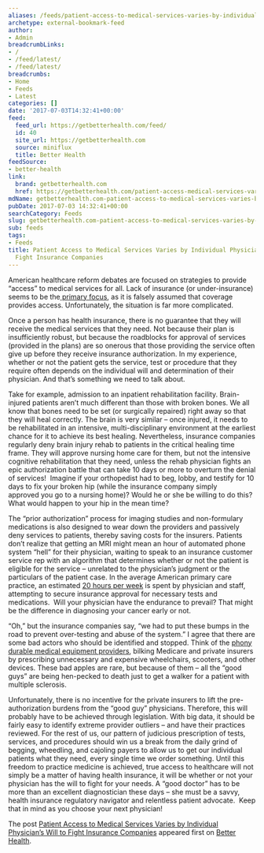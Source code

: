 ```yaml
---
aliases: /feeds/patient-access-to-medical-services-varies-by-individual-physicians-will-to-fight-insurance-companie
archetype: external-bookmark-feed
author:
- Admin
breadcrumbLinks:
- /
- /feed/latest/
- /feed/latest/
breadcrumbs:
- Home
- Feeds
- Latest
categories: []
date: '2017-07-03T14:32:41+00:00'
feed:
  feed_url: https://getbetterhealth.com/feed/
  id: 40
  site_url: https://getbetterhealth.com
  source: miniflux
  title: Better Health
feedSource:
- better-health
link:
  brand: getbetterhealth.com
  href: https://getbetterhealth.com/patient-access-medical-services-varies-individual-physicians-will-fight-insurance-companies/
mdName: getbetterhealth.com-patient-access-to-medical-services-varies-by-individual-physicians-will-to-fight-insurance-companie
pubDate: 2017-07-03 14:32:41+00:00
searchCategory: Feeds
slug: getbetterhealth.com-patient-access-to-medical-services-varies-by-individual-physicians-will-to-fight-insurance-companie
sub: feeds
tags:
- Feeds
title: Patient Access to Medical Services Varies by Individual Physician’s Will to
  Fight Insurance Companies
---
```


<p><img src="http://getbetterhealth.com/wp-content/uploads/2017/07/PhysicianOnPhone-300x265.jpg" alt="" loading="lazy"/>American healthcare reform debates are focused on strategies to provide “access” to medical services for all. Lack of insurance (or under-insurance) seems to be the<a href="http://www.kff.org/uninsured/fact-sheet/key-facts-about-the-uninsured-population/" rel="noopener noreferrer" target="_blank" referrerpolicy="no-referrer"> primary focus</a>, as it is falsely assumed that coverage provides access. Unfortunately, the situation is far more complicated.</p>
<p>Once a person has health insurance, there is no guarantee that they will receive the medical services that they need. Not because their plan is insufficiently robust, but because the roadblocks for approval of services (provided in the plans) are so onerous that those providing the service often give up before they receive insurance authorization. In my experience, whether or not the patient gets the service, test or procedure that they require often depends on the individual will and determination of their physician. And that’s something we need to talk about.</p>
<p>Take for example, admission to an inpatient rehabilitation facility. Brain-injured patients aren’t much different than those with broken bones. We all know that bones need to be set (or surgically repaired) right away so that they will heal correctly. The brain is very similar – once injured, it needs to be rehabilitated in an intensive, multi-disciplinary environment at the earliest chance for it to achieve its best healing. Nevertheless, insurance companies regularly deny brain injury rehab to patients in the critical healing time frame. They will approve nursing home care for them, but not the intensive cognitive rehabilitation that they need, unless the rehab physician fights an epic authorization battle that can take 10 days or more to overturn the denial of services!  Imagine if your orthopedist had to beg, lobby, and testify for 10 days to fix your broken hip (while the insurance company simply approved you go to a nursing home)? Would he or she be willing to do this? What would happen to your hip in the mean time?</p>
<p>The “prior authorization” process for imaging studies and non-formulary medications is also designed to wear down the providers and passively deny services to patients, thereby saving costs for the insurers. Patients don’t realize that getting an MRI might mean an hour of automated phone system “hell” for their physician, waiting to speak to an insurance customer service rep with an algorithm that determines whether or not the patient is eligible for the service – unrelated to the physician’s judgment or the particulars of the patient case. In the average American primary care practice, an estimated <a href="http://medicaleconomics.modernmedicine.com/medical-economics/content/tags/americas-health-insurance-plans/curing-prior-authorization-headache" rel="noopener noreferrer" target="_blank" referrerpolicy="no-referrer">20 hours per week</a> is spent by physician and staff, attempting to secure insurance approval for necessary tests and medications.  Will your physician have the endurance to prevail? That might be the difference in diagnosing your cancer early or not.</p>
<p>“Oh,” but the insurance companies say, “we had to put these bumps in the road to prevent over-testing and abuse of the system.” I agree that there are some bad actors who should be identified and stopped. Think of the <a href="http://www.hmenews.com/article/florida-cracks-down-dme-fraud" rel="noopener noreferrer" target="_blank" referrerpolicy="no-referrer">phony durable medical equipment providers</a>, bilking Medicare and private insurers by prescribing unnecessary and expensive wheelchairs, scooters, and other devices. These bad apples are rare, but because of them – all the “good guys” are being hen-pecked to death just to get a walker for a patient with multiple sclerosis.</p>
<p>Unfortunately, there is no incentive for the private insurers to lift the pre-authorization burdens from the “good guy” physicians. Therefore, this will probably have to be achieved through legislation. With big data, it should be fairly easy to identify extreme provider outliers – and have their practices reviewed. For the rest of us, our pattern of judicious prescription of tests, services, and procedures should win us a break from the daily grind of begging, wheedling, and cajoling payers to allow us to get our individual patients what they need, every single time we order something. Until this freedom to practice medicine is achieved, true access to healthcare will not simply be a matter of having health insurance, it will be whether or not your physician has the will to fight for your needs. A “good doctor” has to be more than an excellent diagnostician these days – she must be a savvy, health insurance regulatory navigator and relentless patient advocate.  Keep that in mind as you choose your next physician!</p>
<p>The post <a href="https://getbetterhealth.com/patient-access-medical-services-varies-individual-physicians-will-fight-insurance-companies/" rel="noopener noreferrer" target="_blank" referrerpolicy="no-referrer">Patient Access to Medical Services Varies by Individual Physician’s Will to Fight Insurance Companies</a> appeared first on <a href="https://getbetterhealth.com" rel="noopener noreferrer" target="_blank" referrerpolicy="no-referrer">Better Health</a>.</p>